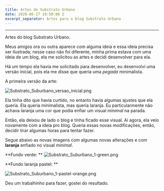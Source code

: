```yaml
---
title: Artes do Substrato Urbano
date: 2020-06-27 19:50:00 Z
excerpt_separator: Artes para o blog Substrato Urbano
---
```


---
Artes do blog Substrato Urbano.

<!--more-->

Meus amigos ora ou outra aparece com alguma ideia e essa ideia precisa ser ilustrada; nesse caso não foi diferente, minha prima estava com uma ideia de um blog, ela me solicitou as artes e decidi desenvolver para ela.

Há um tempo ela havia me solicitado para desenvolver, eu desenvolvi uma versão inicial, pois ela me disse que queria uma *pegada* minimalista.

A primeira versão da arte: 

![Substrato_Suburbano_versao_inicial.png](/uploads/Substrato_Suburbano_versao_inicial.png)

Ela tinha dito que havia curtido, no entanto havia algumas ajustes que ela queria. Ela queria minimalista, mas queria laranja. Eu particularmente não achava laranja uma cor que podia enfiar um visual *minimal* na parada. 

Então, ela deixou de lado o blog e tinha ficado esse visual. Ai agora, ela veio novamente com a ideia pro blog. Queria essas novas modificações, então, decidir tirar algumas horas para tentar fazer. 

Segue abaixo as novas imagens com algumas novas alterações e com **laranja** enfiado no visual *minimal*.

**Fundo verde: **
![Substrato_Suburbano_1-green.png](/uploads/Substrato_Suburbano_1-green.png)


**Fundo laranja pastel: **

![Substrato_Suburbano_1-pastel-orange.png](/uploads/Substrato_Suburbano_1-pastel-orange.png)


Deu um trabalhinho para fazer, gostei do resultado.
